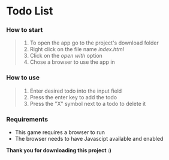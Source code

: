 # Todo List

### How to start
> 1. To open the app go to the project's download folder
> 2. Right click on the file name _index.html_
> 3. Click on the _open with_ option
> 4. Chose a browser to use the app in

### How to use
> 1. Enter desired todo into the input field
> 2. Press the enter key to add the todo
> 3. Press the "X" symbol next to a todo to delete it

### Requirements
- This game requires a browser to run
- The browser needs to have Javascipt available and enabled

**Thank you for downloading this project :)**